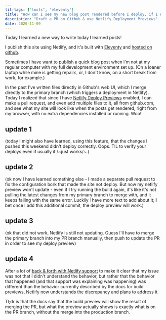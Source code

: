 ```yaml
---
til-tags: ["tools", "eleventy"]
title: "How can I see my new blog post rendered before I deploy, if I don't have my whole dev environment?"
description: "Draft a PR on Github & use Netlify Deployment Previews"
date: 2020-11-09
---
```


Today I learned a new way to write today I learned posts! 

I publish this site using Netlify, and it's built with [Eleventy](https://www.11ty.dev/) and [hosted on github](https://github.com/clottman/cassey-on-eleventy). 

Sometimes I have want to publish a quick blog post when I'm not at my regular computer with my full development environment set up. (On a loaner laptop while mine is getting repairs, or, I don't know, on a short break from work, for example.) 

In the past I've written files directly in Github's web UI, which I merge directly to the primary branch (which triggers a deployment in Netlify). Today I realized that since I have [Netlify Deploy Previews](https://www.netlify.com/blog/2016/07/20/introducing-deploy-previews-in-netlify/) enabled, I can make a pull request, and even add multiple files to it, all from github.com, and see what my site will look like when the posts get rendered, right from my browser, with no extra dependencies installed or running. Woo! 

## update 1
(today I might also have learned, using this feature, that the changes I pushed this weekend didn't deploy correctly. Oops. TIL to verify your deploys even if usually it /~just works/~.)

## update 2
(ok now I have learned something else - I made a separate pull request to fix the configuration bork that made the site not deploy. But now my netlify preview won't update - even if I try running the build again, it's like it's not pulling the latest changes from my primary branch to merge with, and it keeps failing with the same error. Luckily I have more text to add about it; I bet once I add this additional commit, the deploy preview will work.) 

## update 3
(ok that did not work, Netlify is still not updating. Guess I'll have to merge the primary branch into my PR branch manually, then push to update the PR in order to see my deploy preview)

## update 4
After a lot of [back & forth with Netlify support](https://community.netlify.com/t/docs-say-deploy-previews-say-preview-will-show-result-of-merge-but-it-does-not/26174/9) to make it clear that my issue was not that I didn't understand the behavior, but rather that the behavior that happened (and that support was explaining was happening) was different than the behavior currently described by the docs for build previews, Netlify now understands the discrepancy and plans to address it. 

Tl;dr is that the docs say that the build preview will show the result of merging the PR, but what the preview actually shows is exactly what is on the PR branch, without the merge into the production branch. 